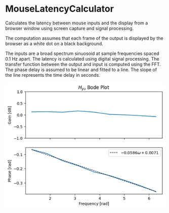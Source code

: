 # MouseLatencyCalculator

Calculates the latency between mouse inputs and the display from a browser
window using screen capture and signal processing.

The computation assumes that each frame of the output is displayed by
the browser as a white dot on a black background.

The inputs are a broad spectrum sinuosoid at sample frequencies spaced 0.1 Hz
apart. The latency is calculated using digital signal processing. The
transfer function between the output and input is computed using the FFT.
The phase delay is assumed to be linear and fitted to a line. The slope
of the line represents the time delay in seconds.

![Hyu Bode Plot](Hyu.png)
